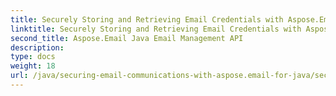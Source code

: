 ```yaml
---
title: Securely Storing and Retrieving Email Credentials with Aspose.Email
linktitle: Securely Storing and Retrieving Email Credentials with Aspose.Email
second_title: Aspose.Email Java Email Management API
description: 
type: docs
weight: 18
url: /java/securing-email-communications-with-aspose.email-for-java/securely-storing-and-retrieving-email-credentials/
---
```

